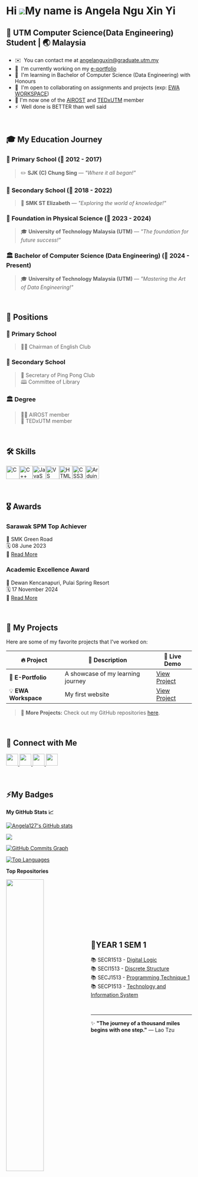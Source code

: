 Hi ![](https://user-images.githubusercontent.com/18350557/176309783-0785949b-9127-417c-8b55-ab5a4333674e.gif)My name is Angela Ngu Xin Yi
=========================================================================================================================================

🌟 **UTM Computer Science(Data Engineering) Student** | 🌏 Malaysia 
---

* ✉️  You can contact me at [angelanguxin@graduate.utm.my](mailto:angelanguxin@graduate.utm.my)
* 🚀  I'm currently working on my [e-portfolio](https://angela127.github.io/)
* 🧠  I'm learning in Bachelor of Computer Science (Data Engineering) with Honours
* 🤝  I'm open to collaborating on assignments and projects (exp: [EWA WORKSPACE](https://github.com/Angela127/ewa-workspace.git))
* 🌟  I'm now one of the [AIROST](https://fke.utm.my/airost/) and [TEDxUTM](https://www.instagram.com/tedxutm_/) member
* ⚡  Well done is BETTER than well said

<br>

## 🎓 **My Education Journey**
### 🏫 **Primary School** (📅 2012 - 2017)  
> ✏️ **SJK (C) Chung Sing** — *"Where it all began!"*  

### 🏫 **Secondary School** (📅 2018 - 2022)  
> 📘 **SMK ST Elizabeth** — *"Exploring the world of knowledge!"*

### 🏫 **Foundation in Physical Science** (📅 2023 - 2024)  
> 🎓 **University of Technology Malaysia (UTM)** — *"The foundation for future success!"*

### 🏛️ **Bachelor of Computer Science (Data Engineering)** (📅 2024 - Present)  
> 🎓 **University of Technology Malaysia (UTM)** — *"Mastering the Art of Data Engineering!"*

<br>

## 💼 **Positions**
### 🏫 **Primary School** 
> 👩‍💼 Chairman of English Club

### 🏫 **Secondary School** 
> 📝 Secretary of Ping Pong Club <br>
> 🕮 Committee of Library

### 🏛️ **Degree** 
> 👩‍💻 AIROST member <br>
> 🎤 TEDxUTM member
<br>

## 🛠️ **Skills**


<p align="left">
<a href="https://docs.microsoft.com/en-us/cpp/?view=msvc-170" target="_blank" rel="noreferrer"><img src="https://raw.githubusercontent.com/danielcranney/readme-generator/main/public/icons/skills/c-colored.svg" width="36" height="36" alt="C" /></a><a href="https://docs.microsoft.com/en-us/cpp/?view=msvc-170" target="_blank" rel="noreferrer"><img src="https://raw.githubusercontent.com/danielcranney/readme-generator/main/public/icons/skills/cplusplus-colored.svg" width="36" height="36" alt="C++" /></a><a href="https://developer.mozilla.org/en-US/docs/Web/JavaScript" target="_blank" rel="noreferrer"><img src="https://raw.githubusercontent.com/danielcranney/readme-generator/main/public/icons/skills/javascript-colored.svg" width="36" height="36" alt="JavaScript" /></a><a href="https://code.visualstudio.com/" target="_blank" rel="noreferrer"><img src="https://raw.githubusercontent.com/danielcranney/readme-generator/main/public/icons/skills/visualstudiocode.svg" width="36" height="36" alt="VS Code" /></a><a href="https://developer.mozilla.org/en-US/docs/Glossary/HTML5" target="_blank" rel="noreferrer"><img src="https://raw.githubusercontent.com/danielcranney/readme-generator/main/public/icons/skills/html5-colored.svg" width="36" height="36" alt="HTML5" /></a><a href="https://www.w3.org/TR/CSS/#css" target="_blank" rel="noreferrer"><img src="https://raw.githubusercontent.com/danielcranney/readme-generator/main/public/icons/skills/css3-colored.svg" width="36" height="36" alt="CSS3" /></a><a href="https://store.arduino.cc/?gclid=Cj0KCQjw2eilBhCCARIsAG0Pf8uueBifykWcsSS4LPESeGQfxGVKJYnzV7bz471XfknQJy_1VINVWM8aAkLtEALw_wcB" target="_blank" rel="noreferrer"><img src="https://raw.githubusercontent.com/danielcranney/readme-generator/main/public/icons/skills/arduino-colored.svg" width="36" height="36" alt="Arduino" /></a>
</p>


<br>

## 🎖️ Awards

### Sarawak SPM Top Achiever
📍 SMK Green Road  
🗓️ 08 June 2023  
🔗 [Read More](https://www.theborneopost.com/2023/06/08/better-results-for-spm-candidates-in-swak-as-684-score-straight-as/)

### Academic Excellence Award
📍 Dewan Kencanapuri, Pulai Spring Resort  
🗓️ 17 November 2024 <br>
🔗 [Read More](https://news.utm.my/ms/2024/11/utmspace-julang-kecemerlangan-graduan-sempena-majlis-konvokesyen-ke-68/)

<br>

## 📂 **My Projects**
Here are some of my favorite projects that I've worked on:  

| 🔥 **Project**           | 📄 **Description**                 | 🚀 **Live Demo**         |
|-------------------------|-------------------------------------|--------------------------|
| 📝 **E-Portfolio**       | A showcase of my learning journey  | [View Project](https://angela127.github.io/) |
| 💡 **EWA Workspace**    | My first website          | [View Project](https://github.com/Angela127/ewa-workspace.git)         |

> 🎯 **More Projects:** Check out my GitHub repositories [here](https://github.com/angela127?tab=repositories).
> 

<br>

## 🤝 **Connect with Me** 

<p align="left"> <a href="https://discord.com/users/Angela127" target="_blank" rel="noreferrer"> <picture> <source media="(prefers-color-scheme: dark)" srcset="https://raw.githubusercontent.com/danielcranney/readme-generator/main/public/icons/socials/discord-dark.svg" /> <source media="(prefers-color-scheme: light)" srcset="https://raw.githubusercontent.com/danielcranney/readme-generator/main/public/icons/socials/discord.svg" /> <img src="https://raw.githubusercontent.com/danielcranney/readme-generator/main/public/icons/socials/discord.svg" width="32" height="32" /> </picture> </a> <a href="https://www.github.com/Angela127" target="_blank" rel="noreferrer"> <picture> <source media="(prefers-color-scheme: dark)" srcset="https://raw.githubusercontent.com/danielcranney/readme-generator/main/public/icons/socials/github-dark.svg" /> <source media="(prefers-color-scheme: light)" srcset="https://raw.githubusercontent.com/danielcranney/readme-generator/main/public/icons/socials/github.svg" /> <img src="https://raw.githubusercontent.com/danielcranney/readme-generator/main/public/icons/socials/github.svg" width="32" height="32" /> </picture> </a> <a href="http://www.instagram.com/angela_n27" target="_blank" rel="noreferrer"> <picture> <source media="(prefers-color-scheme: dark)" srcset="https://raw.githubusercontent.com/danielcranney/readme-generator/main/public/icons/socials/instagram-dark.svg" /> <source media="(prefers-color-scheme: light)" srcset="https://raw.githubusercontent.com/danielcranney/readme-generator/main/public/icons/socials/instagram.svg" /> <img src="https://raw.githubusercontent.com/danielcranney/readme-generator/main/public/icons/socials/instagram.svg" width="32" height="32" /> </picture> </a> <a href="https://www.linkedin.com/in/angelangu127" target="_blank" rel="noreferrer"> <picture> <source media="(prefers-color-scheme: dark)" srcset="https://raw.githubusercontent.com/danielcranney/readme-generator/main/public/icons/socials/linkedin-dark.svg" /> <source media="(prefers-color-scheme: light)" srcset="https://raw.githubusercontent.com/danielcranney/readme-generator/main/public/icons/socials/linkedin.svg" /> <img src="https://raw.githubusercontent.com/danielcranney/readme-generator/main/public/icons/socials/linkedin.svg" width="32" height="32" /> </picture> </a></p>


<br>

## ⚡**My Badges**

<b>My GitHub Stats 📈</b>

<a href="http://www.github.com/Angela127"><img src="https://github-readme-stats.vercel.app/api?username=Angela127&show_icons=true&hide=&count_private=true&title_color=14b8a6&text_color=ffffff&icon_color=14b8a6&bg_color=000000&hide_border=true&show_icons=true" alt="Angela127's GitHub stats" /></a>

<a href="http://www.github.com/Angela127"><img src="https://github-readme-streak-stats.herokuapp.com/?user=Angela127&stroke=ffffff&background=000000&ring=14b8a6&fire=14b8a6&currStreakNum=ffffff&currStreakLabel=14b8a6&sideNums=ffffff&sideLabels=ffffff&dates=ffffff&hide_border=true" /></a>

<a href="http://www.github.com/Angela127"><img src="https://github-readme-activity-graph.vercel.app/graph?username=Angela127&bg_color=191919&color=ffffff&line=14b8a6&point=ffffff&area=true&hide_border=true)](https://github.com/ashutosh00710/github-readme-activity-graph" alt="GitHub Commits Graph" /></a>

<a href="https://github.com/Angela127" align="left"><img src="https://github-readme-stats.vercel.app/api/top-langs/?username=Angela127&langs_count=10&title_color=14b8a6&text_color=ffffff&icon_color=14b8a6&bg_color=000000&hide_border=true&locale=en&custom_title=Top%20%Languages" alt="Top Languages" /></a>

<b>Top Repositories</b>

<div width="100%" align="center"><a href="https://github.com/Angela127/Angela127" align="left"><img align="left" width="45%" src="https://github-readme-stats.vercel.app/api/pin/?username=Angela127&repo=Angela127&title_color=14b8a6&text_color=ffffff&icon_color=14b8a6&bg_color=000000&hide_border=true&locale=en" /></a></div><br /><br /><br /><br /><br /><br /><br />

<br>

## 📜**YEAR 1 SEM 1**
📚 SECR1513 - [Digital Logic](https://github.com/Angela127/Year-1/tree/851ed2b83faa0526e097eaea119651d40a870ad7/Digital%20Logic) <br>
📚 SECI1513 - [Discrete Structure](https://github.com/Angela127/Year-1/tree/851ed2b83faa0526e097eaea119651d40a870ad7/Discrete%20Structure) <br>
📚 SECJ1513 - [Programming Technique 1](https://github.com/Angela127/Year-1/tree/851ed2b83faa0526e097eaea119651d40a870ad7/Programming%20Technique%201) <br>
📚 SECP1513 - [Technology and Information System](https://github.com/Angela127/Year-1/tree/851ed2b83faa0526e097eaea119651d40a870ad7/Technology%20and%20Information%20System)

<br>

** **
✨ **"The journey of a thousand miles begins with one step."** — Lao Tzu  
